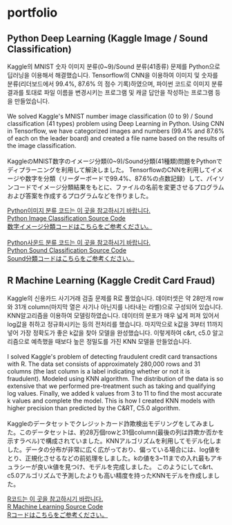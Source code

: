 # portfolio

## Python Deep Learning (Kaggle Image / Sound Classification)
<p>
Kaggle의 MNIST 숫자 이미지 분류(0~9)/Sound 분류(41종류) 문제를 Python으로 딥러닝을 이용해서 해결했습니다. Tensorflow의 CNN을 이용하여 이미지 및 숫자를 분류(리더보드에서 99.4%, 87.6% 의 점수 기록)하였으며, 파이썬 코드로 이미지 분류 결과를 토대로 파일 이름을 변경시키는 프로그램 및 캐글 답안을 작성하는 프로그램 등을 만들었습니다.
<br>  <br>
We solved Kaggle's MNIST number image classification (0 to 9) / Sound classification (41 types) problem using Deep Learning in Python. Using CNN in Tensorflow, we have categorized images and numbers (99.4% and 87.6% of each on the leader board) and created a file name based on the results of the image classification.
<br>  <br>
KaggleのMNIST数字のイメージ分類(0~9)/Sound分類(41種類)問題をPythonでディプラーニングを利用して解決しました。 TensorflowのCNNを利用してイメージや数字を分類（リーダーボードで99.4%、87.6%の点数記録）して、パイソンコードでイメージ分類結果をもとに、ファイルの名前を変更させるプログラムおよび答案を作成するプログラムなどを作りました。
</p>

[Python이미지 분류 코드는 이 곳을 참고하시기 바랍니다.](https://github.com/kyliusmethod/KYLius-method/tree/master/PROJECT1)
<br>
[Python Image Classification Source Code](https://github.com/kyliusmethod/KYLius-method/tree/master/PROJECT1)
<br>
[数字イメージ分類コードはこちらをご参考ください。](https://github.com/kyliusmethod/KYLius-method/tree/master/PROJECT1)
<br>
<br>
[Python사운드 분류 코드는 이 곳을 참고하시기 바랍니다.](https://github.com/kyliusmethod/KYLius-method/tree/master/PROJECT2)
<br>
[Python Sound Classification Source Code](https://github.com/kyliusmethod/KYLius-method/tree/master/PROJECT2)
<br>
[Sound分類コードはこちらをご参考ください。](https://github.com/kyliusmethod/KYLius-method/tree/master/PROJECT2)


## R Machine Learning (Kaggle Credit Card Fraud)
<p>
Kaggle의 신용카드 사기거래 검출 문제를 R로 풀었습니다. 데이터셋은 약 28만개 row와 31개 column(마지막 열은 사기나 아닌지를 나타내는 라벨)으로 구성되어 있습니다. KNN알고리즘을 이용하여 모델링하였습니다. 데이터의 분포가 매우 넓게 퍼져 있어서 log값을 취하고 정규화시키는 등의 전처리를 했습니다. 마지막으로 k값을 3부터 11까지 넣어 가장 정확도가 좋은 k값을 찾아 모델을 완성했습니다. 이렇게하여 c&rt, c5.0 알고리즘으로 예측했을 때보다 높은 정밀도를 가진 KNN 모델을 만들었습니다.
<br> <br>
I solved Kaggle's problem of detecting fraudulent credit card transactions with R. The data set consists of approximately 280,000 rows and 31 columns (the last column is a label indicating whether or not it is fraudulent). Modeled using KNN algorithm. The distribution of the data is so extensive that we performed pre-treatment such as taking and qualifying log values. Finally, we added k values from 3 to 11 to find the most accurate k values and complete the model. This is how I created KNN models with higher precision than predicted by the C&RT, C5.0 algorithm.
<br> <br>
Kaggleのデータセットでクレジットカード詐欺検出モデリングをしてみました。このデータセットは、約28万個rowと31個column(最後の列は詐欺か否かを示すラベル)で構成されていました。KNNアルゴリズムを利用してモデル化しました。データの分布が非常に広く広がっており、偏っている場合には、log値をとり、正規化させるなどの前処理をしました。kの値を3~11までの入れ最もアキュラシーが良いk値を見つけ、モデルを完成しました。 このようにしてc&rt、c5.0アルゴリズムで予測したよりも高い精度を持ったKNNモデルを作成しました。
</p>

[R코드는 이 곳을 참고하시기 바랍니다.](https://github.com/smallerhand/portfolio/tree/master/Kaggle%20creditcard%20fraud)
<br>
[R Machine Learning Source Code](https://github.com/smallerhand/portfolio/tree/master/Kaggle%20creditcard%20fraud)
<br>
[Rコードはこちらをご参考ください。](https://github.com/smallerhand/portfolio/tree/master/Kaggle%20creditcard%20fraud)

